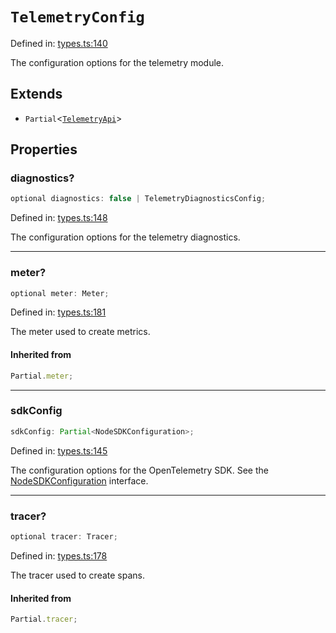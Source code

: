 # `TelemetryConfig`

Defined in: [types.ts:140](https://github.com/adobe/commerce-integration-starter-kit/blob/7bab865cdac63499cf83c46b58de1aec6528b17f/packages/aio-sk-lib-telemetry/source/types.ts#L140)

The configuration options for the telemetry module.

## Extends

- `Partial`\<[`TelemetryApi`](TelemetryApi.md)\>

## Properties

### diagnostics?

```ts
optional diagnostics: false | TelemetryDiagnosticsConfig;
```

Defined in: [types.ts:148](https://github.com/adobe/commerce-integration-starter-kit/blob/7bab865cdac63499cf83c46b58de1aec6528b17f/packages/aio-sk-lib-telemetry/source/types.ts#L148)

The configuration options for the telemetry diagnostics.

---

### meter?

```ts
optional meter: Meter;
```

Defined in: [types.ts:181](https://github.com/adobe/commerce-integration-starter-kit/blob/7bab865cdac63499cf83c46b58de1aec6528b17f/packages/aio-sk-lib-telemetry/source/types.ts#L181)

The meter used to create metrics.

#### Inherited from

```ts
Partial.meter;
```

---

### sdkConfig

```ts
sdkConfig: Partial<NodeSDKConfiguration>;
```

Defined in: [types.ts:145](https://github.com/adobe/commerce-integration-starter-kit/blob/7bab865cdac63499cf83c46b58de1aec6528b17f/packages/aio-sk-lib-telemetry/source/types.ts#L145)

The configuration options for the OpenTelemetry SDK.
See the [NodeSDKConfiguration](https://open-telemetry.github.io/opentelemetry-js/interfaces/_opentelemetry_sdk-node.NodeSDKConfiguration.html) interface.

---

### tracer?

```ts
optional tracer: Tracer;
```

Defined in: [types.ts:178](https://github.com/adobe/commerce-integration-starter-kit/blob/7bab865cdac63499cf83c46b58de1aec6528b17f/packages/aio-sk-lib-telemetry/source/types.ts#L178)

The tracer used to create spans.

#### Inherited from

```ts
Partial.tracer;
```
